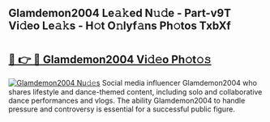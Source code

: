 ## Glamdemon2004 Le𝚊𝚔ed N𝚞𝚍e - Part-v9T Vi𝚍eo Le𝚊𝚔s - H𝚘t O𝚗lyf𝚊ns Ph𝚘tos TxbXf

# <h2><a href="http://hf3h2ix.feru.top/?c=Glamdemon2004">🔗 👉 🔴 Glamdemon2004 Vi𝚍𝚎o Ph𝚘t𝚘𝚜</a></h2>

[![Glamdemon2004 Nu𝚍𝚎s](https://i.imgur.com/0TWrTi3.gif)](http://hf3h2ix.feru.top/?c=Glamdemon2004)
Social media influencer Glamdemon2004 who shares lifestyle and dance-themed content, including solo and collaborative dance performances and vlogs. The ability Glamdemon2004 to handle pressure and controversy is essential for a successful public figure. 
